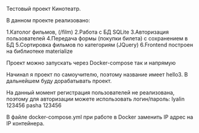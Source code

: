 Тестовый проект Кинотеатр.

В данном проекте реализовано:

1.Католог фильмов, (/film)
2.Работа с БД SQLite
3.Авторизация пользователей
4.Передача формы (покупки билета) с сохранением в БД
5.Сортировка фильмов по категориям (JQuery)
6.Frontend построен на библиотеке materialize

Проект можно запускать через Docker-compose так и напрямую 

Начинал я проект по самоучителю, поэтому название имеет hello3.
В дальнейшем буду дорабатывать проект.

На данный момент регистрация пользователей не реализована, поэтому
для авторизации можете использовать логин/пароль:
lyalin 123456
pasha 123456

В файле docker-compose.yml при работе в Docker заменить IP адрес 
на IP контейнера.
